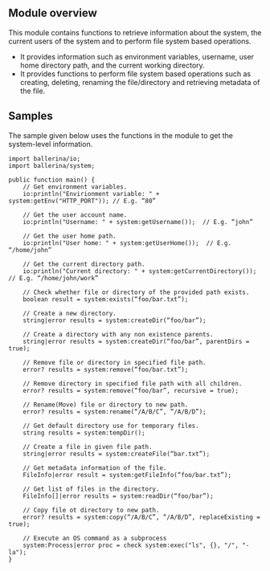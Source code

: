 ## Module overview

This module contains functions to retrieve information about the system, the current users of the system and
to perform file system based operations.
* It provides information such as environment variables, username, user home directory path, and the current working
directory.
* It provides functions to perform file system based operations such as creating, deleting, renaming the
file/directory and retrieving metadata of the file.

## Samples

The sample given below uses the functions in the module to get the system-level information.

```ballerina
import ballerina/io;
import ballerina/system;

public function main() {
    // Get environment variables.
    io:println("Envirionment variable: " + system:getEnv("HTTP_PORT")); // E.g. “80”

    // Get the user account name.
    io:println("Username: " + system:getUsername());  // E.g. “john”

    // Get the user home path.
    io:println("User home: " + system:getUserHome());  // E.g. “/home/john”

    // Get the current directory path.
    io:println("Current directory: " + system:getCurrentDirectory());  // E.g. “/home/john/work”
    
    // Check whether file or directory of the provided path exists.
    boolean result = system:exists(“foo/bar.txt”);
    
    // Create a new directory.
    string|error results = system:createDir(“foo/bar”);
    
    // Create a directory with any non existence parents.
    string|error results = system:createDir(“foo/bar”, parentDirs = true);
    
    // Remove file or directory in specified file path.
    error? results = system:remove(“foo/bar.txt”);

    // Remove directory in specified file path with all children.
    error? results = system:remove(“foo/bar”, recursive = true);
    
    // Rename(Move) file or directory to new path.
    error? results = system:rename(“/A/B/C”, “/A/B/D”);
    
    // Get default directory use for temporary files.
    string results = system:tempDir();
    
    // Create a file in given file path.
    string|error results = system:createFile(“bar.txt”);
    
    // Get metadata information of the file.
    FileInfo|error result = system:getFileInfo(“foo/bar.txt”);
    
    // Get list of files in the directory.
    FileInfo[]|error results = system:readDir(“foo/bar”);
    
    // Copy file ot directory to new path.
    error? results = system:copy(“/A/B/C”, “/A/B/D”, replaceExisting = true);

    // Execute an OS command as a subprocess
    system:Process|error proc = check system:exec("ls", {}, "/", "-la");
}
```
